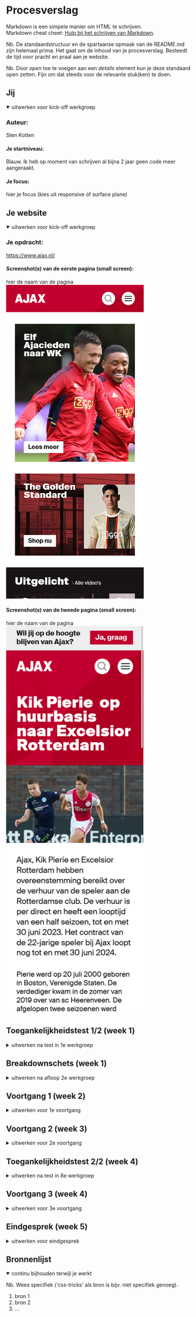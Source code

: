 # Procesverslag
Markdown is een simpele manier om HTML te schrijven.  
Markdown cheat cheet: [Hulp bij het schrijven van Markdown](https://github.com/adam-p/markdown-here/wiki/Markdown-Cheatsheet).

Nb. De standaardstructuur en de spartaanse opmaak van de README.md zijn helemaal prima. Het gaat om de inhoud van je procesverslag. Besteedt de tijd voor pracht en praal aan je website.

Nb. Door *open* toe te voegen aan een *details* element kun je deze standaard open zetten. Fijn om dat steeds voor de relevante stuk(ken) te doen.





## Jij

<details open>
  <summary>uitwerken voor kick-off werkgroep</summary>

  ### Auteur:
  Sten Kotten

  #### Je startniveau:
  Blauw. Ik heb op moment van schrijven al bijna 2 jaar geen code meer aangeraakt.

  #### Je focus:
  hier je focus (kies uit responsive óf surface plane)
 
</details>





## Je website

<details open>
  <summary>uitwerken voor kick-off werkgroep</summary>

  ### Je opdracht:
  https://www.ajax.nl/
  
  #### Screenshot(s) van de eerste pagina (small screen): 
  hier de naam van de pagina  
  <img src="readme-images/ajaxscherm1.png" width="375px" alt="Het homescherm van de Ajax website">

  #### Screenshot(s) van de tweede pagina (small screen):
  hier de naam van de pagina  
  <img src="readme-images/ajaxscherm2.png" width="375px" alt="Esports pagina">
 
</details>



## Toegankelijkheidstest 1/2 (week 1)

<details>
  <summary>uitwerken na test in 1e werkgroep</summary>

  ### Bevindingen
  Lijst met je bevindingen die in de test naar voren kwamen:

  #### Screenreader
  Hier korte omschrijving (met indien nodig afbeeldingen)
Er wordt verteld dat er een tag is, maar niet wat voor tag het is (wat er in staat)
Er zit een dood eind voor de footer.
Populaire items op de homepage hebben geen alt-text. Niet alles heeft een alt-text.
Elementen die er hetzelfde uitzien worden anders gecategoriseerd (link,kopjes), waardoor er een onlogische volgorde wordt nagelopen.
  
  Hier een omschrijving van hoe het opgelost kan worden (met indien nodig afbeeldingen)
Semantisch correcte code waardoor er een logische volgorde wordt nagelopen. 
Alt-teksten gebruiken.

  #### Muis en Toetsenbord 
 ##### Hier korte omschrijving (met indien nodig afbeeldingen)
Bij besturing met toetsenbord wordt de hoofdnavigatie overgeslagen. 
Bij gebruik van tab om te navigeren is het onduidelijk waar de gebruiker zich op de website bevindt. Op sommige onderdelen (zoals producten, is wel een blauwe outline.
Controls met de pijltjes op het toetsenbord werkt niet, alleen met tab.
Hovers op de buttons zijn wel aanwezig, maar er is te weinig contrast om het merkbaar te maken. (zwart → donkergrijs) 
Active onder menu bij section 3 is er wel, maar in de hoofdnavigatie niet.
  
 ##### Hier een omschrijving van hoe het opgelost kan worden (met indien nodig afbeeldingen)
Semantisch correcte code.
Hover met meer contrast.

  #### Motoriek (shocks, elastiekjes)
  ##### Hier korte omschrijving (met indien nodig afbeeldingen)
Elestiekjes: Bij het typen zorgt het voor problemen. Bij het bewegen van muis moet de gebruiker een grotere beweging maken. Verder ging navigeren nog goed, alleen iets langzamer dan normaal.
Spasmes: Typen is moeilijk, veel onbedoeld typen. Kan muis niet stil houden.
Concentratie: De focus van de gebruiker ligt vooral op de baloon. Ik vond het moeilijk om uberhaupt de website te navigeren, laat staan een taak voltooien.
  
  ##### Hier een omschrijving van hoe het opgelost kan worden (met indien nodig afbeeldingen)
Grote navigatie elementen.

  #### Visueel (brillen, contrast, kleurenblind, dark/light). 
  ##### Hier korte omschrijving (met indien nodig afbeeldingen)
Blur: Witte knop zonder border moeilijk te zien. Grote tekst is nog wel te lezen, maar kleine tekst niet.
Hemifield loss: Hoofd bewegen om hele scherm te zien. Meer afstand nemen om een grotere viewport te ervaren.
Staar: Het centrale zicht is erg slecht, daarom heen wel prima. 
Diabetic Eye Desease: Je ziet alleen een paar vlekken. Typen is moeilijk, omdat de gebruiker hun blik constant verplaatst. 
Low contrast: hovers niet meer te zien. Vooral bij witte knoppen, zwarte tekst.
Er is geen dark mode.
  
  ##### Hier een omschrijving van hoe het opgelost kan worden (met indien nodig afbeeldingen)
Dark mode toevoegen.
Opvallende knoppen.
</details>



## Breakdownschets (week 1)

<details>
  <summary>uitwerken na afloop 2e werkgroep</summary>

  ### de hele pagina: 
  <img src="readme-images/break1.jpg" width="375px" alt="breakdown van de hele pagina">

  ### dynamisch deel (bijv menu): 
  <img src="readme-images/break4.jpg" width="375px" alt="breakdown van een dynamisch deel">

  ### wellicht nog een dynamisch deel: 
  <img src="readme-images/break2.jpg" width="375px" alt="breakdown van nog een dynamisch deel">

  ### wellicht nog een dynamisch deel: 
  <img src="readme-images/break3.jpg" width="375px" alt="breakdown van nog een dynamisch deel">
</details>





## Voortgang 1 (week 2)

<details>
  <summary>uitwerken voor 1e voortgang</summary>

  ### Stand van zaken
  hier dit ging goed & dit was lastig (neem ook screenshots op van delen van je website en code)
  Ik ben nog steeds bezig met het html skelet.

  ### Agenda voor meeting
  samen met je groepje opstellen

  | sten      | michelle          | joep    | student 4        |
  | ---            | ---                | ---          | ---              |
  | html check  | tekst over afbeelding plaatsen             | en ik dit    | en dan ik dat    |
  | caroussel | dit als er tijd is | html check | dit wil ik zeker |
  | ...            | ...                | ...          | ...              |


  ### Verslag van meeting
  hier na afloop snel de uitkomsten van de meeting vastleggen
  
  - in de nav geen ul in een ul
  - in de footer ul gebruiken ipv sections
  - alt teksten toevoegen
  - hele article klikbaar maken ipv alleen de h2
  - img maken ipv figure
  - a in artikel zetten
  - h2 altijd bovenaan in html
  - stackedit.io
  - alleen navigatie in de nav
  

</details>





## Voortgang 2 (week 3)

<details>
  <summary>uitwerken voor 2e voortgang</summary>

  ### Stand van zaken
  hier dit ging goed & dit was lastig (neem ook screenshots op van delen van je website en code)


  ### Agenda voor meeting
  samen met je groepje opstellen

  | student 1      | student 2          | student 3    | student 4        |
  | ---            | ---                | ---          | ---              |
  | dit bespreken  | en dit             | en ik dit    | en dan ik dat    |
  | en dat ook nog | dit als er tijd is | nog een punt | dit wil ik zeker |
  | ...            | ...                | ...          | ...              |


  ### Verslag van meeting
  hier na afloop snel de uitkomsten van de meeting vastleggen

  - punt 1
  - punt 2
  - nog een punt
- ...

</details>





## Toegankelijkheidstest 2/2 (week 4)

<details>
  <summary>uitwerken na test in 8e werkgroep</summary>

  ### Bevindingen
  Lijst met je bevindingen die in de test naar voren kwamen (geef ook aan wat er verbeterd is):

  #### Screenreader
  Hier korte omschrijving (met indien nodig afbeeldingen)

  Hier een omschrijving van hoe het opgelost kan worden (met indien nodig afbeeldingen)


  #### Muis en Toetsenbord 
  Hier korte omschrijving (met indien nodig afbeeldingen)

  Hier een omschrijving van hoe het opgelost kan worden (met indien nodig afbeeldingen)


  #### Motoriek (shocks, elastiekjes)
  Hier korte omschrijving (met indien nodig afbeeldingen)

  Hier een omschrijving van hoe het opgelost kan worden (met indien nodig afbeeldingen)


  #### Visueel (brillen, contrast, kleurenblind, dark/light). 
  Hier korte omschrijving (met indien nodig afbeeldingen)

  Hier een omschrijving van hoe het opgelost kan worden (met indien nodig afbeeldingen)

</details>





## Voortgang 3 (week 4)

<details>
  <summary>uitwerken voor 3e voortgang</summary>

  ### Stand van zaken
  hier dit ging goed & dit was lastig (neem ook screenshots op van delen van je website en code)


  ### Agenda voor meeting
  samen met je groepje opstellen

  | student 1      | student 2          | student 3    | student 4        |
  | ---            | ---                | ---          | ---              |
  | dit bespreken  | en dit             | en ik dit    | en dan ik dat    |
  | en dat ook nog | dit als er tijd is | nog een punt | dit wil ik zeker |
  | ...            | ...                | ...          | ...              |


  ### Verslag van meeting
  hier na afloop snel de uitkomsten van de meeting vastleggen

  - punt 1
  - punt 2
  -
  
  - ...

</details>




## Eindgesprek (week 5)

<details>
  <summary>uitwerken voor eindgesprek</summary>

  ### Je uitkomst - karakteristiek screenshots:
  <img src="readme-images/dummy-plaatje.jpg" width="375px" alt="uitomst opdracht 1">


  ### Dit ging goed/Heb ik geleerd: 
  Korte omschrijving met plaatjes

  <img src="readme-images/dummy-plaatje.jpg" width="375px" alt="top">


  ### Dit was lastig/Is niet gelukt:
  Korte omschrijving met plaatjes

  <img src="readme-images/dummy-plaatje.jpg" width="375px" alt="bummer">
</details>





## Bronnenlijst

<details open>
  <summary>continu bijhouden terwijl je werkt</summary>

  Nb. Wees specifiek ('css-tricks' als bron is bijv. niet specifiek genoeg).

  1. bron 1
  2. bron 2
  3. ...

</details>
